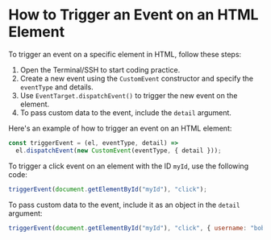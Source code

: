 # How to Trigger an Event on an HTML Element

To trigger an event on a specific element in HTML, follow these steps:

1. Open the Terminal/SSH to start coding practice.
2. Create a new event using the `CustomEvent` constructor and specify the `eventType` and details.
3. Use `EventTarget.dispatchEvent()` to trigger the new event on the element.
4. To pass custom data to the event, include the `detail` argument.

Here's an example of how to trigger an event on an HTML element:

```js
const triggerEvent = (el, eventType, detail) =>
  el.dispatchEvent(new CustomEvent(eventType, { detail }));
```

To trigger a click event on an element with the ID `myId`, use the following code:

```js
triggerEvent(document.getElementById("myId"), "click");
```

To pass custom data to the event, include it as an object in the `detail` argument:

```js
triggerEvent(document.getElementById("myId"), "click", { username: "bob" });
```

